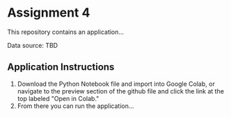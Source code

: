 # Assignment 4
This repository contains an application... 

Data source: TBD

## Application Instructions
1. Download the Python Notebook file and import into Google Colab, or navigate to the preview section of the github file and click the link at the top labeled "Open in Colab."
2. From there you can run the application...
